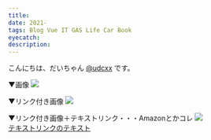 ```yaml
---
title:
date: 2021-
tags: Blog Vue IT GAS Life Car Book
eyecatch:
description:
---
```


こんにちは、だいちゃん [@udcxx](https://twitter.com/udc_xx) です。

▼画像
![](/images/210000.jpg)

▼リンク付き画像
[![](/images/210000.jpg)](https://meetupokinawans.coresv.com/)

▼リンク付き画像＋テキストリンク・・・Amazonとかコレ
[![](/images/210000.jpg)](https://meetupokinawans.coresv.com/)    
[テキストリンクのテキスト](https://meetupokinawans.coresv.com/)
